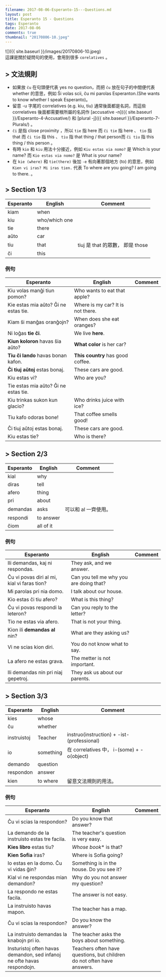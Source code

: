 ```yaml
---
filename: 2017-08-06-Esperanto-15---Questions.md
layout: post
title: Esperanto 15 - Questions
tags: Esperanto
date: 2017-08-06
comments: true
thumbnail: "20170806-10.jpeg"
---
```


![]({{ site.baseurl }}/images/20170806-10.jpeg)  
這課是關於疑問句的使用，會用到很多 `corelatives` 。

## > 文法規則
* 如果放 `ĉu` 在句頭便代表 yes no question，而把 `ĉu` 放在句子的中間便代表 whether 的意思，例如 Ŝi volas scii, ĉu mi parolas Esperanton.(She wants to know whether I speak Esperanto)。
* 留意 -u 字尾的 correlatives (e.g. kiu, tiu) 通常後面都是名詞，而這些 correlatives 後面都需要根所屬的名詞作 [accusative -n]({{ site.baseurl }}/Esperanto-4-Accusative/) 和 [plural -j]({{ site.baseurl }}/Esperanto-7-Plurals/) 。
* `ĉi` 是指 close proximity ，所以 `tie` 指 here 而 `ĉi tie` 指 here 、 `tio` 指 that 而 `ĉi tio` 指 this 、 `tiu` 指 that thing / that person而 `ĉi tiu` 指 this thing / this person 。
* 有時 `kio` 和 `kiu` 用法十分接近，例如 `Kiu estas via nomo?` 是 Which is your name? 而 `Kio estas via nomo?` 是 What is your name?
* 在 `kie (where)` 和 `tie(there)` 後加 `-e` 有向著那個地方 (to) 的意思，例如 `Kien vi iras? Mi iras tien.` 代表 To where are you going? I am going to there. 。

## > Section 1/3

|Esperanto|English|Comment|
|---|---|---|
|kiam|when||
|kiu|who/which one||
|tie|there||
|aŭto|car||
|tiu|that|tiuj 是 that 的眾數， 即是 those|
|ĉi|this||

### 例句

|Esperanto|English|Comment|
|---|---|---|
|Kiu volas manĝi tiun pomon?|Who wants to eat that apple?||
|Kie estas mia aŭto? Ĝi ne estas tie.|Where is my car? It is not there.||
|Kiam ŝi manĝas oranĝojn?|When does she eat oranges?||
|Ni loĝas **tie ĉi**.|We live **here**.||
|**Kiun koloron** havas ŝia aŭto?|**What color** is her car?||
|**Tiu ĉi lando** havas bonan kafon.|**This country** has good coffee.||
|**Ĉi tiuj aŭtoj** estas bonaj.|These cars are good.||
|Kiu estas vi?|Who are you?||
|Tie estas mia aŭto? Ĝi ne estas tie.||
|Kiu trinkas sukon kun glacio?|Who drinks juice with ice?||
|Tiu kafo odoras bone!|That coffee smells good!||
|Ĉi tiuj aŭtoj estas bonaj.|These cars are good.||
|Kiu estas tie?|Who is there?||

## > Section 2/3

|Esperanto|English|Comment|
|---|---|---|
|kial|why||
|diras|tell||
|afero|thing||
|pri|about||
|demandas|asks|可以和 al 一齊使用。|
|respondi|to answer||
|ĉiom|all of it||

### 例句

|Esperanto|English|Comment|
|---|---|---|
|Ili demandas, kaj ni respondas.|They ask, and we answer.||
|Ĉu vi povas diri al mi, kial vi faras tion?|Can you tell me why you are doing that?||
|Mi parolas pri nia domo.|I talk about our house.||
|Kio estas ĉi tiu afero?|What is this thing?|
|Ĉu vi povas respondi la leteron?|Can you reply to the letter?||
|Tio ne estas via afero.|That is not your thing.||
|Kion ili **demandas al** nin?|What are they asking us?||
|Vi ne scias kion diri.|You do not know what to say.||
|La afero ne estas grava.|The metter is not important.||
|Ili demandas nin pri niaj gepetroj.|They ask us about our parents.||

## > Section 3/3

|Esperanto|English|Comment|
|---|---|---|
|kies|whose||
|ĉu|whether||
|instruistoj|Teacher|instruo(instruction) + -ist-(professional)|
|io|something|在 correlatives 中， i-(some) + -o(object)|
|demando|question||
|respondon|answer||
|kien|to where|留意文法規則的用法。|

### 例句

|Esperanto|English|Comment|
|---|---|---|
|Ĉu vi scias la respondon?|Do you know that answer?||
|La demando de la instruisto estas tre facila.|The teacher's question is very easy.||
|**Kies libro** estas tiu?|*Whose book** is that?||
|**Kien Sofia** iras?|Where is Sofia going?||
|Io estas en la domo. Ĉu vi vidas ĝin?|Something is in the house. Do you see it?||
|Kial vi ne respondas mian demandon?|Why do you not answer my question?||
|La respondo ne estas facila.|The answer is not easy.||
La instruisto havas mapon.|The teacher has a map.||
|Ĉu vi scias la respondon?|Do you know the answer?||
|La instruisto demandas la knabojn pri io.|The teacher asks the boys about something.||
|Insturistoj often havas demandon, sed infanoj ne ofte havas respondojn.|Teachers often have questions, but children do not often have answers.||
